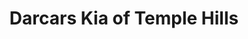 ---
title: "Darcars Kia of Temple Hills"
url: /temple-hills/darcars-kia-of-temple-hills/
shop: Autohaus
---